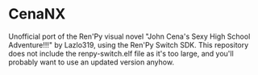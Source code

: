 # CenaNX
Unofficial port of the Ren'Py visual novel "John Cena's Sexy High School Adventure!!!" by Lazlo319, using the Ren'Py Switch SDK. This repository does not include the renpy-switch.elf file as it's too large, and you'll probably want to use an updated version anyhow.
